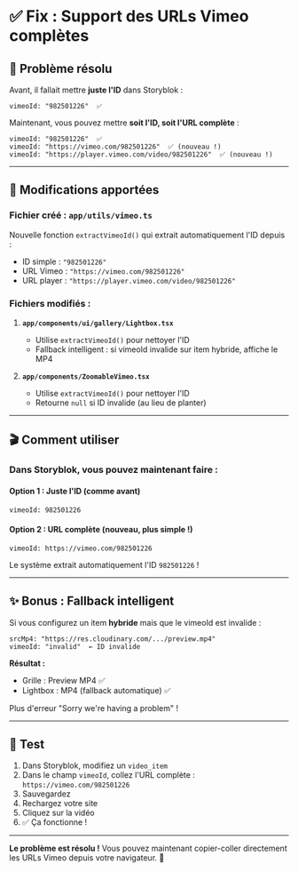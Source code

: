 # ✅ Fix : Support des URLs Vimeo complètes

## 🎯 Problème résolu

Avant, il fallait mettre **juste l'ID** dans Storyblok :
```
vimeoId: "982501226"  ✅
```

Maintenant, vous pouvez mettre **soit l'ID, soit l'URL complète** :
```
vimeoId: "982501226"  ✅
vimeoId: "https://vimeo.com/982501226"  ✅ (nouveau !)
vimeoId: "https://player.vimeo.com/video/982501226"  ✅ (nouveau !)
```

---

## 🔧 Modifications apportées

### Fichier créé : `app/utils/vimeo.ts`

Nouvelle fonction `extractVimeoId()` qui extrait automatiquement l'ID depuis :
- ID simple : `"982501226"`
- URL Vimeo : `"https://vimeo.com/982501226"`
- URL player : `"https://player.vimeo.com/video/982501226"`

### Fichiers modifiés :

1. **`app/components/ui/gallery/Lightbox.tsx`**
   - Utilise `extractVimeoId()` pour nettoyer l'ID
   - Fallback intelligent : si vimeoId invalide sur item hybride, affiche le MP4

2. **`app/components/ZoomableVimeo.tsx`**
   - Utilise `extractVimeoId()` pour nettoyer l'ID
   - Retourne `null` si ID invalide (au lieu de planter)

---

## 🎬 Comment utiliser

### Dans Storyblok, vous pouvez maintenant faire :

#### Option 1 : Juste l'ID (comme avant)
```
vimeoId: 982501226
```

#### Option 2 : URL complète (nouveau, plus simple !)
```
vimeoId: https://vimeo.com/982501226
```

Le système extrait automatiquement l'ID `982501226` !

---

## ✨ Bonus : Fallback intelligent

Si vous configurez un item **hybride** mais que le vimeoId est invalide :
```
srcMp4: "https://res.cloudinary.com/.../preview.mp4"
vimeoId: "invalid"  ← ID invalide
```

**Résultat :**
- Grille : Preview MP4 ✅
- Lightbox : MP4 (fallback automatique) ✅

Plus d'erreur "Sorry we're having a problem" !

---

## 🧪 Test

1. Dans Storyblok, modifiez un `video_item`
2. Dans le champ `vimeoId`, collez l'URL complète : `https://vimeo.com/982501226`
3. Sauvegardez
4. Rechargez votre site
5. Cliquez sur la vidéo
6. ✅ Ça fonctionne !

---

**Le problème est résolu !** Vous pouvez maintenant copier-coller directement les URLs Vimeo depuis votre navigateur. 🎉

